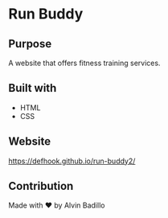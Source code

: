 # Run Buddy

## Purpose
A website that offers fitness training services.

## Built with
* HTML 
* CSS 

## Website 
https://defhook.github.io/run-buddy2/
## Contribution 
Made with ❤️ by Alvin Badillo
